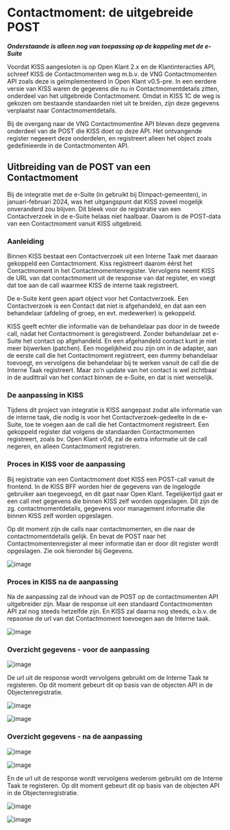 # Contactmoment: de uitgebreide POST

_**Onderstaande is alleen nog van toepassing op de koppeling met de e-Suite**_

Voordat KISS aangesloten is op Open Klant 2.x en de Klantinteracties API, schreef KISS de Contactmomenten weg m.b.v. de VNG Contactmomenten API zoals deze is geïmplementeerd in Open Klant v0.5-pre. In een eerdere versie van KISS waren de gegevens die nu in Contactmomentdetails zitten, onderdeel van het uitgebreide Contactmoment. Omdat in KISS 1C de weg is gekozen om bestaande standaarden niet uit te breiden, zijn deze gegevens verplaatst naar Contactmomentdetails. 

Bij de overgang naar de VNG Contactmomentne API bleven deze gegevens onderdeel van de POST die KISS doet op deze API. Het ontvangende register negeeert deze onderdelen, en registreert alleen het object zoals gedefinieerde in de Contactmomenten API. 


## Uitbreiding van de POST van een Contactmoment
Bij de integratie met de e-Suite (in gebruikt bij Dimpact-gemeenten), in januari-februari 2024, was het uitgangspunt dat KISS zoveel mogelijk onveranderd zou blijven. Dit bleek voor de registratie van een Contactverzoek in de e-Suite helaas niet haalbaar. Daarom is de  POST-data van een Contactmoment vanuit KISS uitgebreid.

### Aanleiding
Binnen KISS bestaat een Contactverzoek uit een Interne Taak met daaraan gekoppeld een Contactmoment. Kiss registreert daarom éérst het Contactmoment in het Contactmomentenregister. Vervolgens neemt KISS de URL van dat contactmoment uit de response van dat register, en voegt dat toe  aan de call waarmee KISS de interne taak registreert. 

De e-Suite kent geen apart object voor het Contactverzoek. Een Contactverzoek is een Contact dat niet is afgehandeld, en dat aan een behandelaar (afdeling of groep, en evt. medewerker) is gekoppeld. 

KISS geeft echter die informatie van de behandelaar  pas door in de tweede call, nádat het Contactmoment is geregistreerd. Zonder behandelaar zet e-Suite het contact op afgehandeld. En een afgehandeld contact kunt je niet meer bijwerken (patchen). Een mogelijkheid zou zijn om in de adapter, aan de eerste call die het Contactmoment registreert, een dummy behandelaar toevoegt, en vervolgens die behandelaar bij te werken vanuit de call die de Interne Taak registreert. Maar zo’n update van het contact is wel zichtbaar in de audittrail van het contact binnen de e-Suite, en dat is niet wenselijk. 

### De aanpassing in KISS
Tijdens dit project van integratie is KISS aangepast zodat alle informatie van de interne taak, die nodig is voor het Contactverzoek-gedeelte in de e-Suite, toe te voegen aan de call die het Contactmoment registreert. Een gekoppeld register dat volgens de standaarden Contactmomenten registreert, zoals bv. Open Klant v0.6, zal de extra informatie uit de call negeren, en alleen Contactmoment registreren. 

### Proces in KISS voor de aanpassing
Bij registratie van een Contactmoment doet KISS een POST-call vanuit de frontend. In de KISS BFF worden hier de gegevens van de ingelogde gebruiker aan toegevoegd, en dit gaat naar Open Klant. Tegelijkertijd gaat er een call met gegevens die binnen KISS zelf worden opgeslagen. Dit zijn de zg. contactmomentdetails, gegevens voor management informatie die binnen KISS zelf worden opgeslagen. 

Op dit moment zijn de calls naar contactmomenten, en die naar de contactmomentdetails gelijk. En bevat de POST naar het Contactmomentenregister al meer informatie dan er door dit register wordt opgeslagen. Zie ook hieronder bij Gegevens. 

![image](https://raw.githubusercontent.com/Klantinteractie-Servicesysteem/.github/refs/heads/main/docs/images/contactmoment/uitbreidingcontactmoment-01.png)
 

### Proces in KISS na de aanpassing
Na de aanpassing zal de inhoud van de POST op de contactmomenten API uitgebreider zijn. Maar de response uit een standaard Contactmomenten API zal nog steeds hetzelfde zijn. En KISS zal daarna nog steeds, o.b.v. de repsonse de url van dat Contactmoment toevoegen aan de Interne taak. 

![image](https://raw.githubusercontent.com/Klantinteractie-Servicesysteem/.github/refs/heads/main/docs/images/contactmoment/uitbreidingcontactmoment-02.png)
 


### Overzicht gegevens - voor de aanpassing

![image](https://raw.githubusercontent.com/Klantinteractie-Servicesysteem/.github/refs/heads/main/docs/images/contactmoment/uitbreidingcontactmoment-03.png)

De url uit de response wordt vervolgens gebruikt om de Interne Taak te registeren. Op dit moment gebeurt dit op basis van de objecten API in de Objectenregistratie.

![image](https://raw.githubusercontent.com/Klantinteractie-Servicesysteem/.github/refs/heads/main/docs/images/contactmoment/uitbreidingcontactmoment-04.png)

![image](https://raw.githubusercontent.com/Klantinteractie-Servicesysteem/.github/refs/heads/main/docs/images/contactmoment/uitbreidingcontactmoment-05.png)


### Overzicht gegevens - na de aanpassing
![image](https://raw.githubusercontent.com/Klantinteractie-Servicesysteem/.github/refs/heads/main/docs/images/contactmoment/uitbreidingcontactmoment-06.png)

![image](https://raw.githubusercontent.com/Klantinteractie-Servicesysteem/.github/refs/heads/main/docs/images/contactmoment/uitbreidingcontactmoment-07.png)

En de url uit de response wordt vervolgens wederom gebruikt om de Interne Taak te registeren. Op dit moment gebeurt dit op basis van de objecten API in de Objectenregistratie.

![image](https://raw.githubusercontent.com/Klantinteractie-Servicesysteem/.github/refs/heads/main/docs/images/contactmoment/uitbreidingcontactmoment-04.png)

![image](https://raw.githubusercontent.com/Klantinteractie-Servicesysteem/.github/refs/heads/main/docs/images/contactmoment/uitbreidingcontactmoment-05.png)





